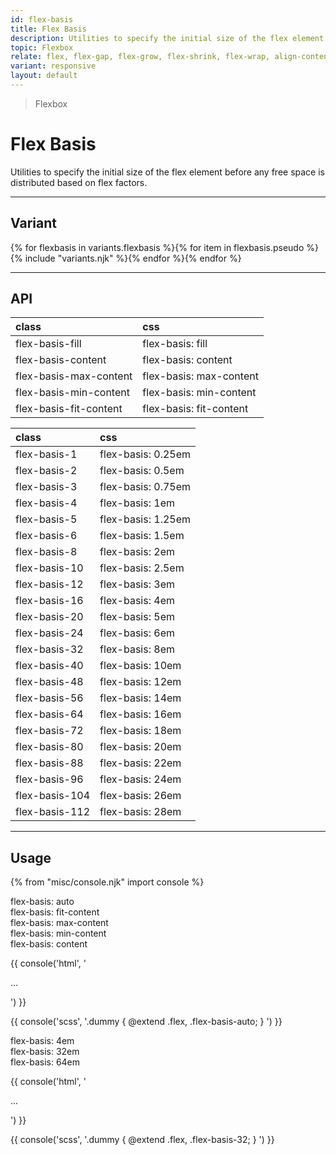 ```yaml
---
id: flex-basis
title: Flex Basis
description: Utilities to specify the initial size of the flex element before any free space is distributed based on flex factors.
topic: Flexbox
relate: flex, flex-gap, flex-grow, flex-shrink, flex-wrap, align-content, align-items, align-self, justify-content
variant: responsive
layout: default
---
```


> Flexbox

# Flex Basis

Utilities to specify the initial size of the flex element before any free space is distributed based on flex factors.

---

## Variant

<div class="flex flex-gap-2 flex-wrap justify-start items-center">{% for flexbasis in variants.flexbasis %}{% for item in flexbasis.pseudo %}{% include "variants.njk" %}{% endfor %}{% endfor %}</div>

---

## API

| <span class="padding-x-3 padding-y-1 text-white bg-shade-granite-5 font-semibold curve-border-md">class</span> | <span class="padding-x-3 padding-y-1 text-white bg-shade-granite-5 font-semibold curve-border-md">css</span> |
|:--|:--|
| flex-basis-fill | flex-basis: fill |
| flex-basis-content | flex-basis: content |
| flex-basis-max-content | flex-basis: max-content |
| flex-basis-min-content | flex-basis: min-content |
| flex-basis-fit-content | flex-basis: fit-content |

| <span class="padding-x-3 padding-y-1 text-white bg-shade-granite-5 font-semibold curve-border-md">class</span> | <span class="padding-x-3 padding-y-1 text-white bg-shade-granite-5 font-semibold curve-border-md">css</span> |
|:--|:--|
| flex-basis-1 | flex-basis: 0.25em |
| flex-basis-2 | flex-basis: 0.5em |
| flex-basis-3 | flex-basis: 0.75em |
| flex-basis-4 | flex-basis: 1em |
| flex-basis-5 | flex-basis: 1.25em |
| flex-basis-6 | flex-basis: 1.5em |
| flex-basis-8 | flex-basis: 2em |
| flex-basis-10 | flex-basis: 2.5em |
| flex-basis-12 | flex-basis: 3em |
| flex-basis-16 | flex-basis: 4em |
| flex-basis-20 | flex-basis: 5em |
| flex-basis-24 | flex-basis: 6em |
| flex-basis-32 | flex-basis: 8em |
| flex-basis-40 | flex-basis: 10em |
| flex-basis-48 | flex-basis: 12em |
| flex-basis-56 | flex-basis: 14em |
| flex-basis-64 | flex-basis: 16em |
| flex-basis-72  | flex-basis: 18em |
| flex-basis-80  | flex-basis: 20em |
| flex-basis-88  | flex-basis: 22em |
| flex-basis-96  | flex-basis: 24em |
| flex-basis-104  | flex-basis: 26em |
| flex-basis-112  | flex-basis: 28em |

---

## Usage

{% from "misc/console.njk" import console %}

<div class="padding-4 margin-y-4 margin-x-auto">
  <div class="max-width-xl-2 flex justify-center items-center">
    <div class="(expand)padding-2 (expand)bg-tint-amber-5 (expand)text-center text-xl-1 text-shade-granite-5 flex">
      <div class="flex flex-basis-auto">flex-basis: auto</div>
      <div class="flex flex-basis-fit-content bg-tint-granite-1">flex-basis: fit-content</div>
      <div class="flex flex-basis-max-content">flex-basis: max-content</div>
      <div class="flex flex-basis-min-content bg-tint-granite-1">flex-basis: min-content</div>
      <div class="flex flex-basis-content">flex-basis: content</div>
    </div>
  </div>
</div>

{{ console('html',
'<div class="flex flex-basis-auto">
    ...
  </div>
') }}

{{ console('scss',
'.dummy {
    @extend
      .flex,
      .flex-basis-auto;
}
') }}

<div class="padding-4 margin-y-4 margin-x-auto">
  <div class="max-width-xl-2 flex justify-center items-center">
    <div class="(expand)padding-2 (expand)text-center (expand)bg-tint-amber-5 text-xl-1 text-tint-granite-5 flex">
      <div class="bg-tint-granite-3 flex flex-basis-4">flex-basis: 4em</div>
      <div class="bg-tint-granite-1 flex flex-basis-32">flex-basis: 32em</div>
      <div class="bg-tint-granite-3 flex flex-64">flex-basis: 64em</div>
    </div>
  </div>
</div>

{{ console('html',
'<div class="flex flex-basis-32">
    ...
  </div>
') }}

{{ console('scss',
'.dummy {
    @extend
      .flex,
      .flex-basis-32;
}
') }}

